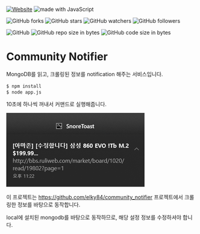 [![Website](https://img.shields.io/website-up-down-green-red/http/shields.io.svg?label=elky-essay)](https://elky84.github.io)
<img src="https://img.shields.io/badge/made%20with-JavaScript-brightgreen.svg" alt="made with JavaScript">

![GitHub forks](https://img.shields.io/github/forks/elky84/community_notifier.svg?style=social&label=Fork)
![GitHub stars](https://img.shields.io/github/stars/elky84/community_notifier.svg?style=social&label=Stars)
![GitHub watchers](https://img.shields.io/github/watchers/elky84/community_notifier.svg?style=social&label=Watch)
![GitHub followers](https://img.shields.io/github/followers/elky84.svg?style=social&label=Follow)

![GitHub](https://img.shields.io/github/license/mashape/apistatus.svg)
![GitHub repo size in bytes](https://img.shields.io/github/repo-size/elky84/community_notifier.svg)
![GitHub code size in bytes](https://img.shields.io/github/languages/code-size/elky84/community_notifier.svg)

# Community Notifier
MongoDB를 읽고, 크롤링된 정보를 notification 해주는 서비스입니다.

```
$ npm install
$ node app.js
```

10초에 하나씩 꺼내서 커맨드로 실행해줍니다.

![snore_toast](./snore_toast.png)

이 프로젝트는 <https://github.com/elky84/community_notifier> 프로젝트에서 크롤링한 정보를 바탕으로 동작합니다.

local에 설치된 mongodb를 바탕으로 동작하므로, 해당 설정 정보를 수정하셔야 합니다.